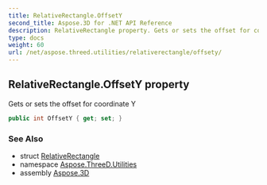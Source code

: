 ```yaml
---
title: RelativeRectangle.OffsetY
second_title: Aspose.3D for .NET API Reference
description: RelativeRectangle property. Gets or sets the offset for coordinate Y
type: docs
weight: 60
url: /net/aspose.threed.utilities/relativerectangle/offsety/
---
```

## RelativeRectangle.OffsetY property

Gets or sets the offset for coordinate Y

```csharp
public int OffsetY { get; set; }
```

### See Also

* struct [RelativeRectangle](../)
* namespace [Aspose.ThreeD.Utilities](../../relativerectangle/)
* assembly [Aspose.3D](../../../)


